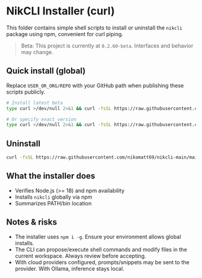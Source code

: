 # NikCLI Installer (curl)

This folder contains simple shell scripts to install or uninstall the `nikcli` package using npm, convenient for curl piping.

> Beta: This project is currently at `0.2.60-beta`. Interfaces and behavior may change.

## Quick install (global)

Replace `USER_OR_ORG/REPO` with your GitHub path when publishing these scripts publicly.

```bash
# Install latest beta
type curl >/dev/null 2>&1 && curl -fsSL https://raw.githubusercontent.com/nikomatt69/nikcli-main/main/installer/install.sh | bash

# Or specify exact version
type curl >/dev/null 2>&1 && curl -fsSL https://raw.githubusercontent.com/nikomatt69/nikcli-main/main/installer/install.sh | bash -s -- --version 0.1.2
```

## Uninstall

```bash
curl -fsSL https://raw.githubusercontent.com/nikomatt69/nikcli-main/main/installer/uninstall.sh | bash
```

## What the installer does

- Verifies Node.js (>= 18) and npm availability
- Installs `nikcli` globally via npm
- Summarizes PATH/bin location

## Notes & risks

- The installer uses `npm i -g`. Ensure your environment allows global installs.
- The CLI can propose/execute shell commands and modify files in the current workspace. Always review before accepting.
- With cloud providers configured, prompts/snippets may be sent to the provider. With Ollama, inference stays local.
